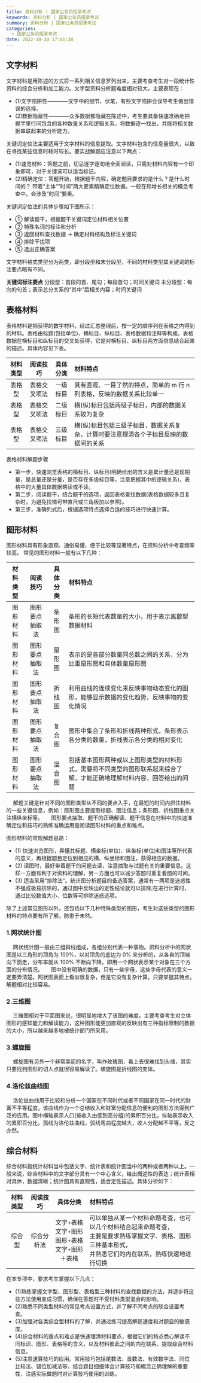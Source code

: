 ```yaml
---
title: 资料分析 | 国家公务员招录考试
keywords: 资料分析 | 国家公务员招录考试
summary: 资料分析 | 国家公务员招录考试
categories:
  - 国家公务员招录考试
date: 2022-10-30 17:01:38
---
```

  
## 文字材料

文字材科是用陈述的方式将一系列相关信息罗列出来，主要考查考生对一段统计性资料的综合分析和加工能力。文字型资料分析题难度相对较大，主要表现在：

+ (1)文字陷阱性————文字中的细节、伏笔，有些文字陷阱会误导考生做出错误的选择。
+ (2)数据隐蔽性————众多数据都隐藏在陈述中，考生要具备快速准确地把握字里行间包含的各种数量关系和逻辑关系，将数据逐一找出，并能将相关数据串联起来的分析能力。

关键词定位法主要适用于文字材料的信息提取。文字材料包含的信息量很大，以致在寻找某些信息时耗时较长。要实战解题应注意以下两点：

+ (1)速览材料：答题之前，切忌逐字逐句地全面阅读，只需对材料内容有一个印象即可，对于关键词可以适当标记。
+ (2)精确定位：答题开始，根据题干内容，确定题目要求的是什么？是什么时间的？ 带着“主体“”时间”两大要素精确定位数据。一般在和增长相关的概念考查中，会涉及“时间”要素。

关键词定位法的具体步骤如下图所示：

+ ① 解读题干，根据题干关键词定位材料相关位置
+ ② 特殊名词的标注和分析
+ ③ 返回材料查找数据 -> 确定材料结构及标注关键词
+ ④ 排除干扰项
+ ⑤ 选出正确答案

文字材料格式类型分为两类，即分段型和未分段型，不同的材料类型其关键词的标注要点略有不同。

**关键词标注要点**
分段型：首段的首、尾句；每段首句；时间关键词
未分段型：每向的句首；表示总分关系的“其中”后相关内容；时间关键词

## 表格材料

表格材料是把获得的数字材料，经过汇总整理后，按一定的顺序列在表格之内得到的材料。表格由标题(包括单位)、横标目、纵标目、表格数据和注释等构成。表格数据在横标目和纵标目的交叉处获得，它是对横标目、纵标目两方面信息结合起来的描述。具体内容见下表。

|材料类型|阅读技巧|具体分类|材料特点|
|:---:|:---:|:---:|:---|
|表格型|表格交叉项法|一级标目|具有直观、一目了然的特点，简单的 m 行 n 列表格，反映的数据关系比较单一|
|表格型|表格交叉项法|二级标目|横(纵)标目包括两级子标目，内部的数据关系较为复杂|
|表格型|表格交叉项法|三级标目|横(纵)标目包括三级子标目，数据关系复杂，计算时要注意理清各个子标目反映的数据间的关系|

表格材料解题步骤

+ 第一步，快速浏览表格的横标目、纵标目(明确给出的含义是累计量还是现期量，是总量还是分量，是否存在多级标目等，注意把握其中的逻辑关系)，表格中的大量具体数据略读或不读。
+ 第二步，阅读题干，结合题干的选项，返回表格查找数据(表格数据较多且复杂时，为避免找错可带直尺或三角板加以参照)。
+ 第三步，准确列式后，根据选项特点选择合适的技巧进行快速计算。

## 图形材料

图形材料具有形象直观、通俗易懂、便于比较等显著特点，在资料分析中考查频率较高。
常见的图形材料一般有以下几种：

|材料类型|阅读技巧|具体分类|材料特点|
|:---:|:---:|:---:|:---|
|图形材料|图形要点抽取法|条形图|条形的长短代表数量的大小，用于表示离散型数据材料|
|图形材料|图形要点抽取法|扇形图|表示的是各部分数量同总数之间的关系，分为比重扇形图和具体数量扇形图|
|图形材料|图形要点抽取法|折线图|利用曲线的连续变化来反映事物动态变化的图形，能够显示数据的变化趋势，反映事物的变化情况|
|图形材料|图形要点抽取法|复合图|图形中集合了条形和折线两种形式，条形表示各分类的数量，折线表示各分类的相对变化|
|图形材料|图形要点抽取法|混合图|包括基本图形两种或以上图形类型的材料形式，需要将不同类型的图形联系起来综合了解，才能正确地理解材料内容，回答给出的问题|

&emsp; 解题关键是针对不同的图形类型从不同的要点入手，在最短的时间内抓住材料的一些关键信息，例如：扇形图主要提取标题、图注信息；条形图、折线图重点关注横纵坐标等。
&emsp; 图形要点抽取、题干的正确解读、题干信息在材料中的快速准确定位和技巧的熟练准确运用是阅读图形材料的重点和难点。

图形材料的常规解题思路：
+ (1) 快速浏览图形，弄懂其标题、横坐标(单位)、纵坐标(单位)和图注等所代表的意义，再根据题目定位到相应的横、纵坐标和图注，获得相应的数据。
+ (2) 读图时，最好带着题干的问题去读，注意摘取与试题有关的重要信息。这样一方面有利于对资料的理解，另一方面也可以减少答题时重复看图的时间。
+ (3) 适当采用“排除法”。统计图分析题目的备选答案，通常有一两项是迷惑性不强或极易排除的，通过图中反映出的定性结论就可以排除;在进行计算时，通过比较数值大小、位数等可排除迷惑选项。

除了上述常见图形以外，还包括以下几种特殊类型的图形，考生对这些类型的图形材料的特点要有所了解，防患于未然。

### 1.网状统计图

&emsp; 网状统计图一般由三组斜线组成，各组分别代表一种事物。资料分析中的网状图是以三角形的顶角为 100%，以对顶角的底边为 0% 来分析的，从各自的顶端向下面走，分布率就从 100% 不断向下降，即用一个网状表示某个对象在三个方面的分布情况。
&emsp; 图中没有明确的数据，只有一些宇母，这些字母代表的意义一定要弄清楚。网状图表面上看似很复杂，但是它没有复杂计算，只要掌握其特点，解题相对比较容易。

### 2.三维图

&emsp; 三维图相对于平面图来说，很明显地增大了该图的难度，主要考查考生对立体图形的感知能力和解读能力，这种图形能更加直观的反映出有三种指标限制的数据的大小，所以越来越多地被统计部门所采用。

### 3.螺旋图

&emsp; 螺旋图有另外一个非常美丽的名字，叫作玫瑰图，看上去很难找到头绪，其实只要找到图形的切人点就很容易解读了。螺旋图是折线图的变体。
   
### 4.洛伦兹曲线图

&emsp; 洛伦兹曲线用于比较和分析一个国家在不同时代或者不同国家在同一时代的财富不平等程度，该曲线作为一个总结收入和财富分配信息的便利的图形方法得到广泛的应用。图中横轴表示人口(按收入由低到高分组)的累积百分比，纵轴表示收入的累积百分比，孤线为洛伦兹曲线，弧线弯曲程度越大，收人分配越不平等，反之亦然。

## 综合材料

综合材料指统计材料当中包括文字、统计表和统计图当中的两种或者两种以上。一般来说，综合材料中的文字部分具有一个中心含义，给出概述性的表达；统计表相对具休，数据清晰；统计图具有直观性，适合定性描述。具体分析如下：

|材料类型|阅读技巧|具体分类|材料特点|
|:---:|:---:|:---:|:---|
|综合型|综合分析法|文字+表格<br>文字+图形<br>图形+表格<br>文字+图形＋表格|可以单独从某一个材料命题考查，也可以几个材料结合起来命题考查，<br>主要是要求熟练掌握文字、表格、图形三种基本形式，<br>并熟悉它们的内在联系，熟练快速地进行切换|

在本专项中，要求考生掌握以下几点：

+ (1)熟练掌握文字型、图形型、表格型三种材料的查找数据的方法，并逐步将这些方法使用变成习惯，确保在答题时不受材料类型混合的影响。
+ (2)熟悉不同类型材料的常见考点设置方式，并了解不同考点的联合设置考查。
+ (3)加强对各类综合型材料的了解，并通过练习提高解题速度和对题目的敏感度。
+ (4)综合材料的重点和难点是快速理清材料要点，根据它们的特点悉心解读不同标识、图形、表格等的含义，以及材料彼此之间的内在联系、提取综合材料信息。
+ (5)注意速算技巧的应用。常用技巧包括尾数法、首数法、有效数字法、同位比较法、错位加减法等，结合题目细细体会计算技巧和概念正确理解的重要性，注感实际做题时对计算技巧使用的训练。
